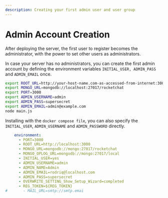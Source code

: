 ```yaml
---
description: Creating your first admin user and user group
---
```


# Admin Account Creation

After deploying the server, the first user to register becomes the administrator, with the power to set other users as administrators.

In case your server has no administrators, you can create the first admin account by defining the environment variables `INITIAL_USER, ADMIN_PASS` and `ADMIN_EMAIL` once.

```bash
export ROOT_URL=http://your-host-name.com-as-accessed-from-internet:3000/
export MONGO_URL=mongodb://localhost:27017/rocketchat
export PORT=3000
export ADMIN_USERNAME=admin
export ADMIN_PASS=supersecret
export ADMIN_EMAIL=admin@example.com
node main.js
```

Installing with the `docker compose file`, you can also specify the `INITIAL_USER`, `ADMIN_USERNAME` and `ADMIN_PASSWORD` directly.

```yml
    environment:
      - PORT=3000
      - ROOT_URL=http://localhost:3000
      - MONGO_URL=mongodb://mongo:27017/rocketchat
      - MONGO_OPLOG_URL=mongodb://mongo:27017/local
      - INITIAL_USER=yes
      - ADMIN_USERNAME=admin
      - ADMIN_NAME=Admin
      - ADMIN_EMAIL=rodriq@localhost.com
      - ADMIN_PASS=supersecret
      - OVERWRITE_SETTING_Show_Setup_Wizard=completed
      - REG_TOKEN=${REG_TOKEN}
#       - MAIL_URL=smtp://smtp.emai
```
